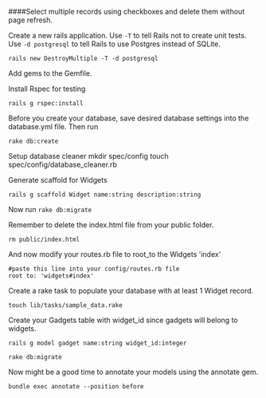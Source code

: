 ####Select multiple records using checkboxes and delete them without page refresh.

Create a new rails application. Use `-T` to tell Rails not to create unit tests. Use `-d postgresql` to tell Rails to use Postgres instead of SQLite.

    rails new DestroyMultiple -T -d postgresql
  
Add gems to the Gemfile.

Install Rspec for testing

    rails g rspec:install

Before you create your database, save desired database settings into the database.yml file. Then run

    rake db:create

Setup database cleaner
    mkdir spec/config
    touch spec/config/database_cleaner.rb

Generate scaffold for Widgets

    rails g scaffold Widget name:string description:string
  
Now run `rake db:migrate`

Remember to delete the index.html file from your public folder.

    rm public/index.html

And now modify your routes.rb file to root_to the Widgets 'index'

    #paste this line into your config/routes.rb file
    root to: 'widgets#index'

Create a rake task to populate your database with at least 1 Widget record.

    touch lib/tasks/sample_data.rake

Create your Gadgets table with widget_id since gadgets will belong to widgets.

    rails g model gadget name:string widget_id:integer
    
    rake db:migrate

Now might be a good time to annotate your models using the annotate gem.

    bundle exec annotate --position before
    

